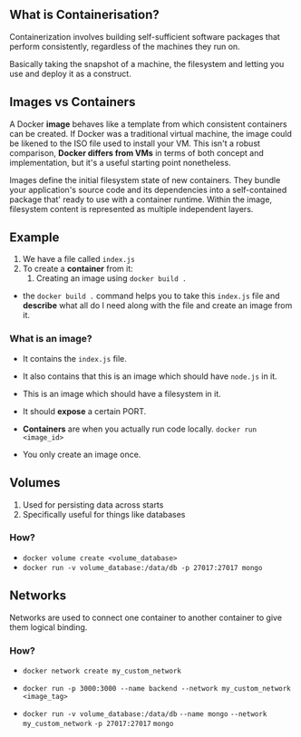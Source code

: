 ## What is Containerisation?
Containerization involves building self-sufficient software packages that perform consistently, regardless of the machines they run on.

Basically taking the snapshot of a machine, the filesystem and letting you use and deploy it as a construct.

## Images vs Containers
A Docker **image** behaves like a template from which consistent containers can be created. If Docker was a traditional virtual machine, the image could be likened to the ISO file used to install your VM. 
This isn't a robust comparison, **Docker differs from VMs** in terms of both concept and implementation, but it's a useful starting point nonetheless.

Images define the initial filesystem state of new containers. They bundle your application's source code and its dependencies into a self-contained package that' ready to use with a container runtime. Within the image, filesystem content is represented as multiple independent layers.

## Example

1. We have a file called `index.js`
2. To create a **container** from it: 
   1. Creating an image using `docker build .` 

- the `docker build .` command helps you to take this `index.js` file and **describe** what all do I need along with the file and create an image from it.

### What is an image?
- It contains the `index.js` file.
- It also contains that this is an image which should have `node.js` in it.
- This is an image which should have a filesystem in it.
- It should **expose** a certain PORT.



- **Containers** are when you actually run code locally.
`docker run <image_id>`

- You only create an image once.

## Volumes

1. Used for persisting data across starts
2. Specifically useful for things like databases

### How? 
- `docker volume create <volume_database>`
- `docker run -v volume_database:/data/db -p 27017:27017 mongo`


## Networks
Networks are used to connect one container to another container to give them logical
binding.

### How?
- `docker network create my_custom_network`
- `docker run -p 3000:3000 --name backend --network my_custom_network <image_tag>`

- `docker run -v volume_database:/data/db`
   `--name mongo`
   `--network my_custom_network`
   `-p 27017:27017`
   `mongo`